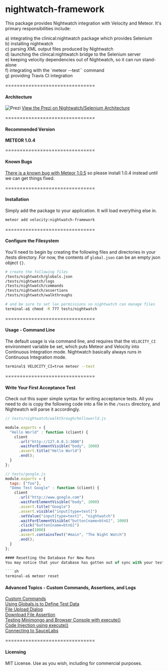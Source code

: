 nightwatch-framework  
====================================

This package provides Nightwatch integration with Velocity and Meteor.  It's primary responsibilities include:

a) integrating the clinical:nightwatch package which provides Selenium  
b) installing nightwatch  
c) parsing XML output files produced by Nightwatch  
d) launching the clinical:nightwatch bridge to the Selenium server  
e) keeping velocity dependencies out of Nightwatch, so it can run stand-alone  
f) integrating with the `meteor --test`` command  
g) providing Travis CI integration  


===============================
#### Architecture  

![Prezi](https://raw.githubusercontent.com/meteor-velocity/nightwatch-framework/master/nightwatch.prezi.png)
[View the Prezi on Nightwatch/Selenium Architecture](http://prezi.com/muvofev3r0n0/?utm_campaign=share&utm_medium=copy&rc=ex0share)  


===============================
#### Recommended Version  

**METEOR 1.0.4**


===============================
#### Known Bugs

[There is a known bug with Meteor 1.0.5](https://github.com/meteor/meteor/issues/4008) so please install 1.0.4 instead until we can get things fixed.  


===============================
#### Installation  

Simply add the package to your application.  It will load everything else in.

````sh
meteor add velocity:nightwatch-framework  
````

===============================
#### Configure the Filesystem  
You'll need to begin by creating the following files and directories in your /tests directory.  For now, the contents of ``global.json`` can be an empty json object `{}`.  

````sh
# create the following files
/tests/nightwatch/globals.json
/tests/nightwatch/logs
/tests/nightwatch/commands
/tests/nightwatch/assertions
/tests/nightwatch/walkthroughs

# and be sure to set lax permissions so nightwatch can manage files
terminal-a$ chmod -R 777 tests/nightwatch
````

===============================
#### Usage - Command Line  

The default usage is via command line, and requires that the ``VELOCITY_CI`` environment variable be set, which puts Meteor and Velocity into Continuous Integration mode.  Nightwatch basically always runs in Continuous Integration mode.  

````sh
terminal$ VELOCITY_CI=true meteor --test
````

===============================
#### Write Your First Acceptance Test
Check out this super simple syntax for writing acceptance tests.  All you need to do is copy the following code into a file in the ``/tests`` directory, and Nightwatch will parse it accordingly.

````js
// tests/nightwatch/walkthrough/helloworld.js

module.exports = {
  "Hello World" : function (client) {
    client
      .url("http://127.0.0.1:3000")
      .waitForElementVisible("body", 1000)
      .assert.title("Hello World")
      .end();
  }
};

// tests/google.js
module.exports = {
  tags: ["foo"],
  "Demo Test Google" : function (client) {
    client
      .url("http://www.google.com")
      .waitForElementVisible("body", 1000)
      .assert.title("Google")
      .assert.visible("input[type=text]")
      .setValue("input[type=text]", "nightwatch")
      .waitForElementVisible("button[name=btnG]", 1000)
      .click("button[name=btnG]")
      .pause(1000)
      .assert.containsText("#main", "The Night Watch")
      .end();
  }
};

#### Resetting the Database For New Runs
You may notice that your database has gotten out of sync with your tests.  Don't worry, as that's normal.  The easy thing to do is just reset your database.  But you'll eventually need to write your tests so they don't destructively modify your database, or you'll need to create tearUp and tearDown methods, or set up a testing database, or any number of other activities to manage your test data.

````sh
terminal-a$ meteor reset
````

####  Advanced Topics - Custom Commands, Assertions, and Logs
[Custom Commands](https://groups.google.com/forum/#!searchin/nightwatchjs/client$20execute/nightwatchjs/RC1S2OXILDU/noB39V1oNwMJ)  
[Using Globals.js to Define Test Data](https://groups.google.com/forum/#!searchin/nightwatchjs/upload$20file/nightwatchjs/rYG1Oj-N2II/HP7G8OqQ7ssJ)  
[File Upload Dialog](https://groups.google.com/forum/#!searchin/nightwatchjs/upload$20file/nightwatchjs/tVjjCW5A16o/gz9JYs6RCxoJ)  
[Download File Assertion](https://groups.google.com/forum/#!searchin/nightwatchjs/upload$20file/nightwatchjs/XiP2oTlqtRA/1EqHTH7EXzIJ)  
[Testing Minimongo and Browser Console with execute()](https://groups.google.com/forum/#!searchin/nightwatchjs/run$20command$20line/nightwatchjs/SCwoiVOniWw/wObZ_DcLOUoJ)  
[Code Injection using execute()](https://groups.google.com/forum/#!searchin/nightwatchjs/execute/nightwatchjs/ZdXtwMgliss/O14Duu_cZ7sJ)  
[Connecting to SauceLabs](https://groups.google.com/forum/#!searchin/nightwatchjs/saucelabs/nightwatchjs/EcOkqn9pa8w/slXqfnePTwoJ)


===============================
#### Licensing

MIT License. Use as you wish, including for commercial purposes.

